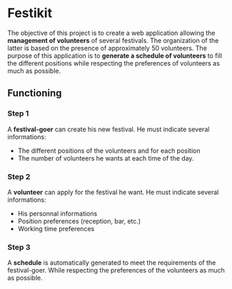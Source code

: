 # Festikit

The objective of this project is to create a web application allowing the **management of volunteers** of several festivals. The organization of the latter is based on the presence of approximately 50 volunteers. The purpose of this application is to **generate a schedule of volunteers** to fill the different positions while respecting the preferences of volunteers as much as possible.

## Functioning

### Step 1

A **festival-goer** can create his new festival.
He must indicate several informations:
- The different positions of the volunteers and for each position 
- The number of volunteers he wants at each time of the day.

### Step 2

A **volunteer** can apply for the festival he want.
He must indicate several informations:
- His personnal informations
- Position preferences (reception, bar, etc.)
- Working time preferences

### Step 3

A **schedule** is automatically generated to meet the requirements of the festival-goer. While respecting the preferences of the volunteers as much as possible.

